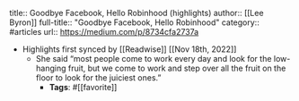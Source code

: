 title:: Goodbye Facebook, Hello Robinhood (highlights)
author:: [[Lee Byron]]
full-title:: "Goodbye Facebook, Hello Robinhood"
category:: #articles
url:: https://medium.com/p/8734cfa2737a

- Highlights first synced by [[Readwise]] [[Nov 18th, 2022]]
	- She said “most people come to work every day and look for the low-hanging fruit, but we come to work and step over all the fruit on the floor to look for the juiciest ones.”
		- **Tags**: #[[favorite]]